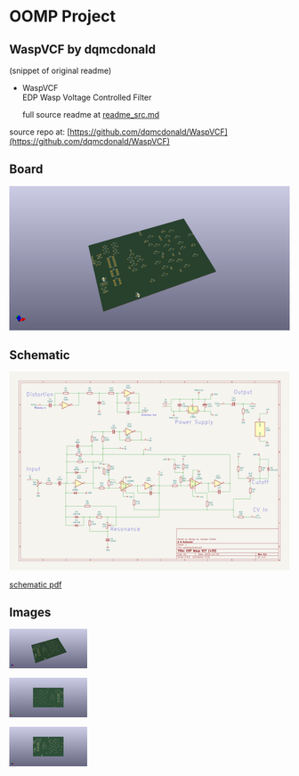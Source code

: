 # OOMP Project  
## WaspVCF  by dqmcdonald  
  
(snippet of original readme)  
  
- WaspVCF  
 EDP Wasp Voltage Controlled Filter  
  
  full source readme at [readme_src.md](readme_src.md)  
  
source repo at: [https://github.com/dqmcdonald/WaspVCF](https://github.com/dqmcdonald/WaspVCF)  
## Board  
  
[![working_3d.png](working_3d_600.png)](working_3d.png)  
## Schematic  
  
[![working_schematic.png](working_schematic_600.png)](working_schematic.png)  
  
[schematic pdf](working_schematic.pdf)  
## Images  
  
[![working_3d.png](working_3d_140.png)](working_3d.png)  
  
[![working_3d_back.png](working_3d_back_140.png)](working_3d_back.png)  
  
[![working_3d_front.png](working_3d_front_140.png)](working_3d_front.png)  
